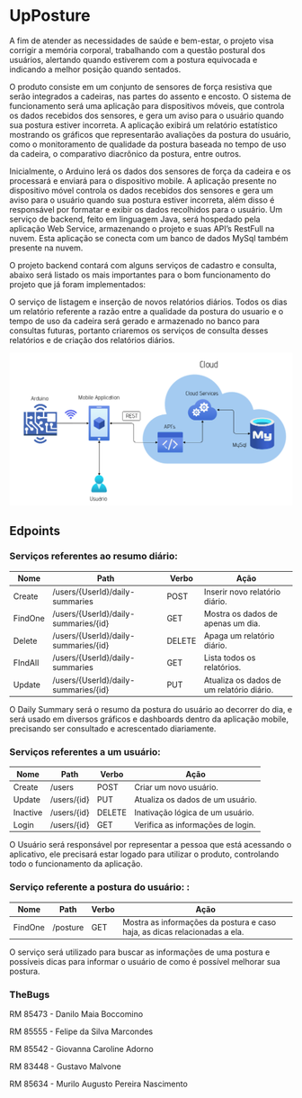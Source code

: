 # UpPosture

A fim de atender as necessidades de saúde e bem-estar, o projeto visa corrigir a memória corporal, trabalhando com a questão postural dos usuários, alertando quando estiverem com a postura equivocada e indicando a melhor posição quando sentados.  

O produto consiste em um conjunto de sensores de força resistiva que serão integrados a cadeiras, nas partes do assento e encosto. O sistema de funcionamento será uma aplicação para dispositivos móveis, que controla os dados recebidos dos sensores, e gera um aviso para o usuário quando sua postura estiver incorreta. A aplicação exibirá um relatório estatístico mostrando os gráficos que representarão avaliações da postura do usuário, como o monitoramento de qualidade da postura baseada no tempo de uso da cadeira, o comparativo diacrônico da postura, entre outros. 

Inicialmente, o Arduino lerá os dados dos sensores de força da cadeira e os processará e enviará para o dispositivo mobile. A aplicação presente no dispositivo móvel controla os dados recebidos dos sensores e gera um aviso para o usuário quando sua postura estiver incorreta, além disso é responsável por formatar e exibir os dados recolhidos para o usuário. Um serviço de backend, feito em linguagem Java, será hospedado pela aplicação Web Service, armazenando o projeto e suas API’s RestFull na nuvem. Esta aplicação se conecta com um banco de dados MySql também presente na nuvem. 

O projeto backend contará com alguns serviços de cadastro e consulta, abaixo será listado os mais importantes para o bom funcionamento do projeto que já foram implementados: 

O serviço de listagem e inserção de novos relatórios diários. Todos os dias um relatório referente a razão entre a qualidade da postura do usuario e o tempo de uso da cadeira será gerado e armazenado no banco para consultas futuras, portanto criaremos os serviços de consulta desses relatórios e de criação dos relatórios diários. 

![](arquitetura.png)

## Edpoints

### Serviços referentes ao resumo diário: 
| Nome    | Path                                 | Verbo  | Ação                                      |
|---------|--------------------------------------|--------|-------------------------------------------|
| Create  | /users/{UserId}/daily-summaries      | POST   | Inserir novo relatório diário.            |
| FindOne | /users/{UserId}/daily-summaries/{id} | GET    | Mostra os dados de apenas um dia.         |
| Delete  | /users/{UserId}/daily-summaries/{id} | DELETE | Apaga um relatório diário.                |
| FIndAll | /users/{UserId}/daily-summaries      | GET    | Lista todos os relatórios.                |
| Update  | /users/{UserId}/daily-summaries/{id} | PUT    | Atualiza os dados de um relatório diário. |

O Daily Summary será o resumo da postura do usuário ao decorrer do dia, e será usado em diversos gráficos e dashboards dentro da aplicação mobile, precisando ser consultado e acrescentado diariamente.

### Serviços referentes a um usuário:

| Nome     | Path        | Verbo  | Ação                              |
|----------|-------------|--------|-----------------------------------|
| Create   | /users      | POST   | Criar um novo usuário.            |
| Update   | /users/{id} | PUT    | Atualiza os dados de um usuário.  |
| Inactive | /users/{id} | DELETE | Inativação lógica de um usuário.  |
| Login    | /users/{id} | GET    | Verifica as informações de login. |

O Usuário será responsável por representar a pessoa que está acessando o aplicativo, ele precisará estar logado para utilizar o produto, controlando todo o funcionamento da aplicação. 


### Serviço referente a postura do usuário: :

| Nome    | Path     | Verbo | Ação                                                                       |
|---------|----------|-------|----------------------------------------------------------------------------|
| FindOne | /posture | GET   | Mostra as informações da postura e caso haja, as dicas relacionadas a ela. |

O serviço será utilizado para buscar as informações de uma postura e possíveis dicas para informar o usuário de como é possível melhorar sua postura. 


### TheBugs
RM 85473 - Danilo Maia Boccomino

RM 85555 - Felipe da Silva Marcondes

RM 85542 - Giovanna Caroline Adorno

RM 83448 - Gustavo Malvone

RM 85634 - Murilo Augusto Pereira Nascimento

